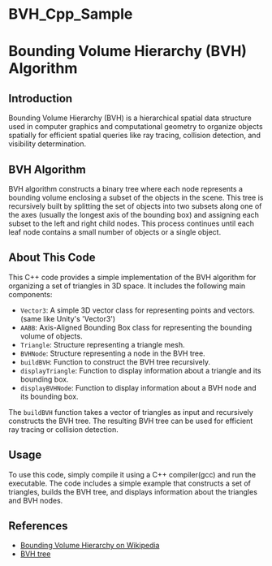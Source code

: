 # BVH_Cpp_Sample

# Bounding Volume Hierarchy (BVH) Algorithm

## Introduction

Bounding Volume Hierarchy (BVH) is a hierarchical spatial data structure used in computer graphics and computational geometry to organize objects spatially for efficient spatial queries like ray tracing, collision detection, and visibility determination.

## BVH Algorithm

BVH algorithm constructs a binary tree where each node represents a bounding volume enclosing a subset of the objects in the scene. This tree is recursively built by splitting the set of objects into two subsets along one of the axes (usually the longest axis of the bounding box) and assigning each subset to the left and right child nodes. This process continues until each leaf node contains a small number of objects or a single object.

## About This Code

This C++ code provides a simple implementation of the BVH algorithm for organizing a set of triangles in 3D space. It includes the following main components:

- `Vector3`: A simple 3D vector class for representing points and vectors.(same like Unity's 'Vector3')
- `AABB`: Axis-Aligned Bounding Box class for representing the bounding volume of objects.
- `Triangle`: Structure representing a triangle mesh.
- `BVHNode`: Structure representing a node in the BVH tree.
- `buildBVH`: Function to construct the BVH tree recursively.
- `displayTriangle`: Function to display information about a triangle and its bounding box.
- `displayBVHNode`: Function to display information about a BVH node and its bounding box.

The `buildBVH` function takes a vector of triangles as input and recursively constructs the BVH tree. The resulting BVH tree can be used for efficient ray tracing or collision detection.

## Usage

To use this code, simply compile it using a C++ compiler(gcc) and run the executable. The code includes a simple example that constructs a set of triangles, builds the BVH tree, and displays information about the triangles and BVH nodes.

## References

- [Bounding Volume Hierarchy on Wikipedia](https://en.wikipedia.org/wiki/Bounding_volume_hierarchy)
- [BVH tree](https://zhuanlan.zhihu.com/p/430469154)

